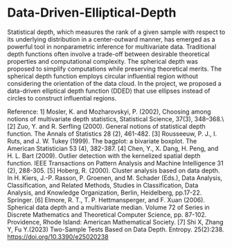
# Data-Driven-Elliptical-Depth

Statistical depth, which measures the rank of a given sample with respect to its
underlying distribution in a center-outward manner, has emerged as a powerful tool
in nonparametric inference for multivariate data. Traditional depth functions often
involve a trade-off between desirable theoretical properties and computational
complexity. The spherical depth was proposed to simplify computations while
preserving theoretical merits. The spherical depth function employs circular
influential region without considering the orientation of the data cloud. In the project,
we proposed a data-driven elliptical depth function (DDED) that use ellipses instead
of circles to construct influential regions.

Reference:
1] Mosler, K. and Mozharovskyi, P. (2002), Choosing among notions of multivariate depth statistics, Statistical Science,
37(3), 348–368.\\
[2] Zuo, Y. and R. Serfling (2000). General notions of statistical depth function. The Annals of Statistics 28 (2), 461-482.
[3] Rousseeuw, P. J., I. Ruts, and J. W. Tukey (1999). The bagplot: a bivariate boxplot. The American Statistician 53 (4),
382-387.
[4] Chen, Y., X. Dang, H. Peng, and H. L. Bart (2009). Outlier detection with the kernelized spatial depth function. IEEE
Transactions on Pattern Analysis and Machine Intelligence 31 (2), 288-305.
[5] Hoberg, R. (2000). Cluster analysis based on data depth. In H. Kiers, J.-P. Rasson, P. Groenen, and M. Schader (Eds.),
Data Analysis, Classification, and Related Methods, Studies in Classification, Data Analysis, and Knowledge Organization,
Berlin, Heidelberg, pp.17-22. Springer.
[6] Elmore, R. T., T. P. Hettmansperger, and F. Xuan (2006). Spherical data depth and a multivariate median. Volume 72 of
Series in Discrete Mathematics and Theoretical Computer Science, pp. 87-102. Providence, Rhode Island: American
Mathematical Society.
[7] Shi X, Zhang Y, Fu Y.(2023) Two-Sample Tests Based on Data Depth. Entropy. 25(2):238.
https://doi.org/10.3390/e25020238
